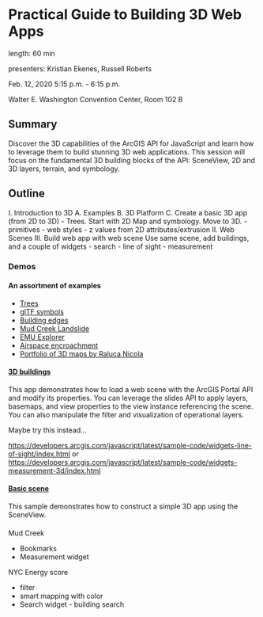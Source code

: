 # Practical Guide to Building 3D Web Apps

length: 60 min

presenters: Kristian Ekenes, Russell Roberts

Feb. 12, 2020 5:15 p.m. - 6:15 p.m.

Walter E. Washington Convention Center, Room 102 B

## Summary

Discover the 3D capabilities of the ArcGIS API for JavaScript and learn how to leverage them to build stunning 3D web applications. This session will focus on the fundamental 3D building blocks of the API: SceneView, 2D and 3D layers, terrain, and symbology.

## Outline

I. Introduction to 3D
  A. Examples
  B. 3D Platform
  C. Create a basic 3D app (from 2D to 3D)
    - Trees. Start with 2D Map and symbology. Move to 3D.
    - primitives
    - web styles
    - z values from 2D attributes/extrusion
II. Web Scenes
III. Build web app with web scene
  Use same scene, add buildings, and a couple of widgets
    - search
    - line of sight
    - measurement

### Demos

#### An assortment of examples

- [Trees](http://localhost/conferences/uc-2019/3d-viz/demos/trees)
- [glTF symbols](https://developers.arcgis.com/javascript/latest/sample-code/import-gltf/index.html)
- [Building edges](https://ralucanicola.github.io/JSAPI_demos/sketch-the-city/?id=3c647dba420a4f3da9091ae83772e78e)
- [Mud Creek Landslide](https://www.arcgis.com/apps/Cascade/index.html?appid=052128d3cc8f44119781ea09698afcf9)
- [EMU Explorer](/esri-ts-samples/visualization/emu/3d/)
- [Airspace encroachment](/uc-2018/3d-viz/samples/airspace-encroachment/)
- [Portfolio of 3D maps by Raluca Nicola](https://ralucanicola.github.io/JSAPI_demos/)

#### [3D buildings](https://ekenes.github.io/conferences/ds-2017/3d-apps-guide/demos/3d-buildings/)

This app demonstrates how to load a web scene with the ArcGIS Portal API and modify its properties. You can leverage the slides API to apply layers, basemaps, and view properties to the view instance referencing the scene. You can also manipulate the filter and visualization of operational layers.

Maybe try this instead...

https://developers.arcgis.com/javascript/latest/sample-code/widgets-line-of-sight/index.html
or https://developers.arcgis.com/javascript/latest/sample-code/widgets-measurement-3d/index.html

#### [Basic scene](https://ekenes.github.io/conferences/ds-2017/3d-apps-guide/demos/basics/)

This sample demonstrates how to construct a simple 3D app using the SceneView.

#### []()

Mud Creek

- Bookmarks
- Measurement widget

NYC Energy score

- filter
- smart mapping with color
- Search widget - building search
